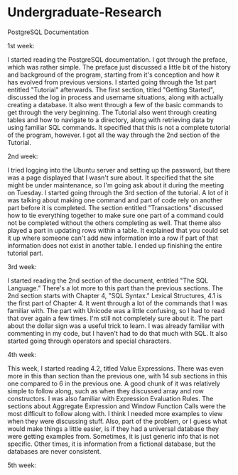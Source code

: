 # Undergraduate-Research

PostgreSQL Documentation

1st week:

I started reading the PostgreSQL documentation. I got through the preface, which was rather simple. The preface just discussed a little bit of the history and background of the program, starting from it's conception and how it has evolved from previous versions. I started going through the 1st part entitled "Tutorial" afterwards. The first section, titled "Getting Started", discussed the log in process and username situations, along with actually creating a database. It also went through a few of the basic commands to get through the very beginning. The Tutorial also went through creating tables and how to navigate to a directory, along with retrieving data by using familiar SQL commands. It specified that this is not a complete tutorial of the program, however. I got all the way through the 2nd section of the Tutorial.

2nd week:

I tried logging into the Ubuntu server and setting up the password, but there was a page displayed that I wasn't sure about. It specified that the site might be under maintenance, so I'm going ask about it during the meeting on Tuesday. I started going through the 3rd section of the tutorial. A lot of it was talking about making one command and part of code rely on another part before it is completed. The section entitled "Transactions" discussed how to tie everything together to make sure one part of a command could not be completed without the others completing as well. That theme also played a part in updating rows within a table. It explained that you could set it up where someone can't add new information into a row if part of that information does not exist in another table. I ended up finishing the entire tutorial part.

3rd week:

I started reading the 2nd section of the document, entitled "The SQL Language." There's a lot more to this part than the previous sections. The 2nd section starts with Chapter 4, "SQL Syntax." Lexical Structures, 4.1 is the first part of Chapter 4. It went through a lot of the commands that I was familiar with. The part with Unicode was a little confusing, so I had to read that over again a few times. I'm still not completely sure about it. The part about the dollar sign was a useful trick to learn. I was already familiar with commenting in my code, but I haven't had to do that much with SQL. It also started going through operators and special characters.

4th week:

This week, I started reading 4.2, titled Value Expressions. There was even more in this than section than the previous one, with 14 sub sections in this one compared to 6 in the previous one. A good chunk of it was relatively simple to follow along, such as when they discussed array and row constructors. I was also familiar with Expression Evaluation Rules. The sections about Aggregate Expression and Window Function Calls were the most difficult to follow along with. I think I needed more examples to view when they were discussing stuff. Also, part of the problem, or I guess what would make things a little easier, is if they had a universal database they were getting examples from. Sometimes, it is just generic info that is not specific. Other times, it is information from a fictional database, but the databases are never consistent.

5th week: 
